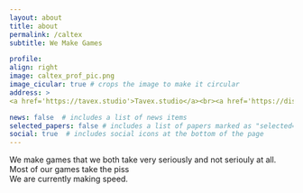 ```yaml
---
layout: about
title: about
permalink: /caltex
subtitle: We Make Games

profile:
align: right
image: caltex_prof_pic.png
image_cicular: true # crops the image to make it circular
address: >
<a href='https://tavex.studio'>Tavex.studio</a><br><a href='https://discord.tavex.studio'>Discord</a>

news: false  # includes a list of news items
selected_papers: false # includes a list of papers marked as "selected={true}"
social: true  # includes social icons at the bottom of the page
---
```


We make games that we both take very seriously and not seriouly at all.
<br>Most of our games take the piss
<br>We are currently making speed.